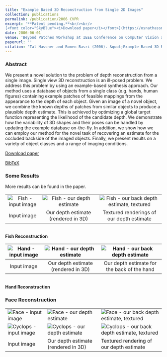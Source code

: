 ```yaml
---
title: "Example Based 3D Reconstruction from Single 2D Images"
collection: publications
permalink: /publication/2006_CVPR
excerpt: '**Patent pending.**<br/><br/>
[<font color="SkyBlue"><i>Download paper</i></font>](https://osnathassner.github.io/talhassner/projects/By_Example_Reconstruction/BP06_HASSNER_T.pdf) '
date: 2006-06-01
venue: 'Beyond Patches Workshop at IEEE Conference on Computer Vision and Pattern Recognition (CVPR), New-York'
paperurl: ''
citation: 'Tal Hassner and Ronen Basri (2006). &quot;Example Based 3D Reconstruction from Single 2D Images.&quot; <i>Beyond Patches Workshop at IEEE Conference on Computer Vision and Pattern Recognition (CVPR), New-York</i>.'
---
```


### Abstract
We present a novel solution to the problem of depth reconstruction from a single image. Single view 3D reconstruction is an ill-posed problem. We address this problem by using an example-based synthesis approach. Our method uses a database of objects from a single class (e.g. hands, human figures) containing example patches of feasible mappings from the appearance to the depth of each object. Given an image of a novel object, we combine the known depths of patches from similar objects to produce a plausible depth estimate. This is achieved by optimizing a global target function representing the likelihood of the candidate depth. We demonstrate how the variability of 3D shapes and their poses can be handled by updating the example database on-the-fly. In addition, we show how we can employ our method for the novel task of recovering an estimate for the occluded backside of the imaged objects. Finally, we present results on a variety of object classes and a range of imaging conditions. 

[Download paper](https://osnathassner.github.io/talhassner/projects/By_Example_Reconstruction/BP06_HASSNER_T.pdf)

[BibTeX](http://osnathassner.github.io/talhassner/projects/By_Example_Reconstruction/BibTeX.txt)

### Some Results
More results can be found in the paper.<br/>

<table>
  <tr align="center">
    <td>
      <img src='https://osnathassner.github.io/talhassner/projects/By_Example_Reconstruction/FISH1011.jpg' alt='Fish - input image'>         </td>
    <td><img src='https://osnathassner.github.io/talhassner/projects/By_Example_Reconstruction/FISH1011_result.jpg' alt='Fish - our depth estimate'></td>
    <td><img src='https://osnathassner.github.io/talhassner/projects/By_Example_Reconstruction/FISH1011_results_tex.jpg' alt='Fish - our back depth estimate, textured'></td>
  </tr>
  <tr align="center">
    <td>Input image</td>
    <td>Our depth estimate (rendered in 3D)</td>
    <td>Textured renderings of our depth estimate</td>
  </tr>
</table>
<br/><b>Fish Reconstruction</b><br/>


| <img src='https://osnathassner.github.io/talhassner/projects/By_Example_Reconstruction/hand.jpg' alt='Hand - input image'> | <img src='https://osnathassner.github.io/talhassner/projects/By_Example_Reconstruction/hand_result.jpg' alt='Hand - our depth estimate'>   | <img src='https://osnathassner.github.io/talhassner/projects/By_Example_Reconstruction/hand_result_BACK.jpg' alt='Hand - our back depth estimate'> | 
|:--------:|:-------:|:--------:|
| Input image | Our depth estimate (rendered in 3D) | Our depth estimate for the back of the hand |
<br/><b>Hand Reconstruction</b>

### Face Reconstruction

<table>
  <tr>
    <td><img src='https://osnathassner.github.io/talhassner/projects/By_Example_Reconstruction/avi.jpg' alt='Face - input image'></td>
    <td><img src='https://osnathassner.github.io/talhassner/projects/By_Example_Reconstruction/avi_result.jpg' alt='Face - our depth estimate'></td>
    <td><img src='https://osnathassner.github.io/talhassner/projects/By_Example_Reconstruction/avi_result_tex.jpg' alt='Face - our back depth estimate, textured'></td>
  </tr>
  <tr>
    <td><img src='https://osnathassner.github.io/talhassner/projects/By_Example_Reconstruction/cyclops.jpg' alt='Cyclops - input image'></td>
    <td><img src='https://osnathassner.github.io/talhassner/projects/By_Example_Reconstruction/cyclops_result.jpg' alt='Cyclops - our depth estimate'></td>
    <td><img src='https://osnathassner.github.io/talhassner/projects/By_Example_Reconstruction/cyclops_result_tex.jpg' alt='Cyclops - our back depth estimate, textured'></td>
  </tr>
  <tr>
    <td>Input image</td>
    <td>Our depth estimate (rendered in 3D)</td>
    <td>Textured rendering of our depth estimate</td>
  </tr>    
</table>



